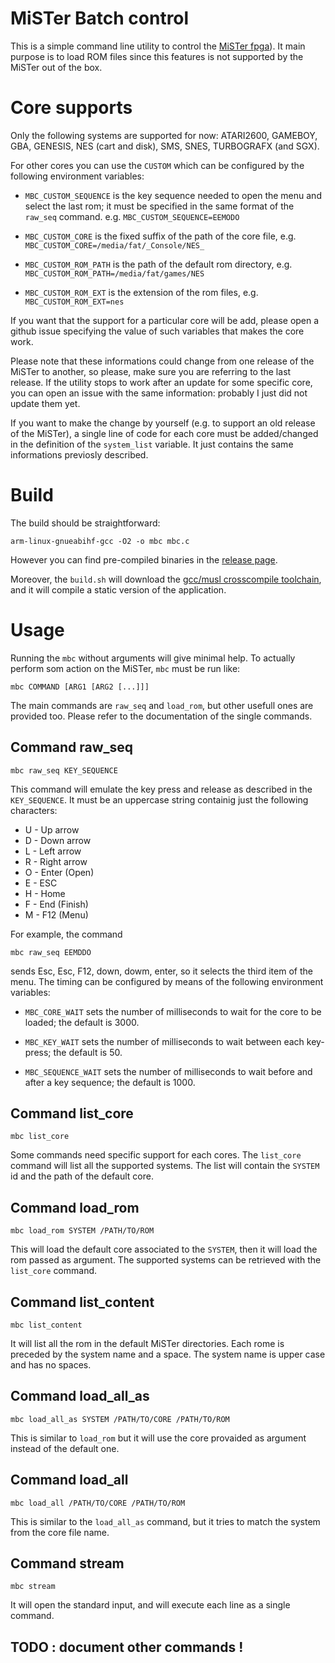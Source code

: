 
# MiSTer Batch control

This is a simple command line utility to control the [MiSTer
fpga](https://github.com/MiSTer-devel)). It main purpose is to load ROM files
since this features is not supported by the MiSTer out of the box.

# Core supports
  
Only the following systems are supported for now: ATARI2600, GAMEBOY, GBA,
GENESIS, NES (cart and disk), SMS, SNES, TURBOGRAFX (and SGX).

For other cores you can use the `CUSTOM` which can be configured by the
following environment variables:

- `MBC_CUSTOM_SEQUENCE` is the key sequence needed to open the menu and select
  the last rom; it must be specified in the same format of the `raw_seq`
  command. e.g. `MBC_CUSTOM_SEQUENCE=EEMODO`

- `MBC_CUSTOM_CORE` is the fixed suffix of the path of the core file, e.g.
  `MBC_CUSTOM_CORE=/media/fat/_Console/NES_`

- `MBC_CUSTOM_ROM_PATH` is the path of the default rom
  directory, e.g. `MBC_CUSTOM_ROM_PATH=/media/fat/games/NES`

- `MBC_CUSTOM_ROM_EXT` is the extension of the rom files, e.g.
  `MBC_CUSTOM_ROM_EXT=nes`

If you want that the support for a particular core will be add, please open a
github issue specifying the value of such variables that makes the core work.

Please note that these informations could change from one release of the MiSTer
to another, so please, make sure you are referring to the last release. If the
utility stops to work after an update for some specific core, you can open an
issue with the same information: probably I just did not update them yet.

If you want to make the change by yourself (e.g. to support an old release of
the MiSTer), a single line of code for each core must be added/changed in the
definition of the `system_list` variable. It just contains the same
informations previosly described.

# Build

The build should be straightforward:

```
arm-linux-gnueabihf-gcc -O2 -o mbc mbc.c
```

However you can find pre-compiled binaries in the [release
page](https://github.com/pocomane/MiSTer_Batch_Control/releases).

Moreover, the `build.sh` will download the [gcc/musl crosscompile
toolchain](http://musl.cc), and it will compile a static version of the
application.

# Usage

Running the `mbc` without arguments will give minimal help. To actually perform som
action on the MiSTer, `mbc` must be run like:

```
mbc COMMAND [ARG1 [ARG2 [...]]]
```

The main commands are `raw_seq` and `load_rom`, but other usefull ones are
provided too. Please refer to the documentation of the single commands.

## Command raw_seq

```
mbc raw_seq KEY_SEQUENCE
```

This command will emulate the key press and release as described in the
`KEY_SEQUENCE`. It must be an uppercase string containig just the following
characters:

- U - Up arrow
- D - Down arrow
- L - Left arrow
- R - Right arrow
- O - Enter (Open)
- E - ESC
- H - Home
- F - End (Finish)
- M - F12 (Menu)

For example, the command

```
mbc raw_seq EEMDDO
```

sends Esc, Esc, F12, down, dowm, enter, so it selects the third item of the
menu. The timing can be configured by means of the following environment
variables:

- `MBC_CORE_WAIT` sets the number of milliseconds to wait for the core to be loaded;
  the default is 3000.

- `MBC_KEY_WAIT` sets the number of milliseconds to wait between each key-press;
  the default is 50.

- `MBC_SEQUENCE_WAIT` sets the number of milliseconds to wait before and after a key
  sequence; the default is 1000.


## Command list_core

```
mbc list_core
```

Some commands need specific support for each cores. The `list_core` command
will list all the supported systems. The list will contain the `SYSTEM` id and
the path of the default core.

## Command load_rom

```
mbc load_rom SYSTEM /PATH/TO/ROM
```

This will load the default core associated to the `SYSTEM`, then it will load
the rom passed as argument. The supported systems can be retrieved with the
`list_core` command.


## Command list_content

```
mbc list_content
```

It will list all the rom in the default MiSTer directories. Each rome is
preceded by the system name and a space. The system name is upper case and has
no spaces.

## Command load_all_as

```
mbc load_all_as SYSTEM /PATH/TO/CORE /PATH/TO/ROM
```

This is similar to `load_rom` but it will use the core provaided as argument
instead of the default one.

## Command load_all

```
mbc load_all /PATH/TO/CORE /PATH/TO/ROM
```

This is similar to the `load_all_as` command, but it tries to match the system
from the core file name.

## Command stream

```
mbc stream
```

It will open the standard input, and will execute each line as a single command.

## TODO : document other commands !

